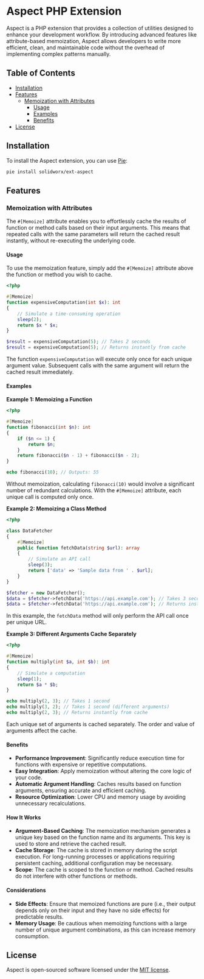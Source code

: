 # Aspect PHP Extension

Aspect is a PHP extension that provides a collection of utilities designed to enhance your development workflow. By introducing advanced features like attribute-based memoization, Aspect allows developers to write more efficient, clean, and maintainable code without the overhead of implementing complex patterns manually.

## Table of Contents

- [Installation](#installation)
- [Features](#features)
    - [Memoization with Attributes](#memoization-with-attributes)
        - [Usage](#usage)
        - [Examples](#examples)
        - [Benefits](#benefits)
- [License](#license)

## Installation

To install the Aspect extension, you can use [Pie](https://github.com/php/pie):

```bash
pie install solidworx/ext-aspect
```

## Features

### Memoization with Attributes

The `#[Memoize]` attribute enables you to effortlessly cache the results of function or method calls based on their input arguments. This means that repeated calls with the same parameters will return the cached result instantly, without re-executing the underlying code.

#### Usage

To use the memoization feature, simply add the `#[Memoize]` attribute above the function or method you wish to cache.

```php
<?php

#[Memoize]
function expensiveComputation(int $x): int
{
    // Simulate a time-consuming operation
    sleep(2);
    return $x * $x;
}

$result = expensiveComputation(5); // Takes 2 seconds
$result = expensiveComputation(5); // Returns instantly from cache
```

The function `expensiveComputation` will execute only once for each unique argument value. Subsequent calls with the same argument will return the cached result immediately.

#### Examples

**Example 1: Memoizing a Function**

```php
<?php

#[Memoize]
function fibonacci(int $n): int
{
    if ($n <= 1) {
        return $n;
    }
    return fibonacci($n - 1) + fibonacci($n - 2);
}

echo fibonacci(10); // Outputs: 55
```

Without memoization, calculating `fibonacci(10)` would involve a significant number of redundant calculations. With the `#[Memoize]` attribute, each unique call is computed only once.

**Example 2: Memoizing a Class Method**

```php
<?php

class DataFetcher
{
    #[Memoize]
    public function fetchData(string $url): array
    {
        // Simulate an API call
        sleep(3);
        return ['data' => 'Sample data from ' . $url];
    }
}

$fetcher = new DataFetcher();
$data = $fetcher->fetchData('https://api.example.com'); // Takes 3 seconds
$data = $fetcher->fetchData('https://api.example.com'); // Returns instantly from cache
```

In this example, the `fetchData` method will only perform the API call once per unique URL.

**Example 3: Different Arguments Cache Separately**

```php
<?php

#[Memoize]
function multiply(int $a, int $b): int
{
    // Simulate a computation
    sleep(1);
    return $a * $b;
}

echo multiply(2, 3); // Takes 1 second
echo multiply(3, 2); // Takes 1 second (different arguments)
echo multiply(2, 3); // Returns instantly from cache
```

Each unique set of arguments is cached separately. The order and value of arguments affect the cache.

#### Benefits

- **Performance Improvement**: Significantly reduce execution time for functions with expensive or repetitive computations.
- **Easy Integration**: Apply memoization without altering the core logic of your code.
- **Automatic Argument Handling**: Caches results based on function arguments, ensuring accurate and efficient caching.
- **Resource Optimization**: Lower CPU and memory usage by avoiding unnecessary recalculations.

#### How It Works

- **Argument-Based Caching**: The memoization mechanism generates a unique key based on the function name and its arguments. This key is used to store and retrieve the cached result.
- **Cache Storage**: The cache is stored in memory during the script execution. For long-running processes or applications requiring persistent caching, additional configuration may be necessary.
- **Scope**: The cache is scoped to the function or method. Cached results do not interfere with other functions or methods.

#### Considerations

- **Side Effects**: Ensure that memoized functions are pure (i.e., their output depends only on their input and they have no side effects) for predictable results.
- **Memory Usage**: Be cautious when memoizing functions with a large number of unique argument combinations, as this can increase memory consumption.

## License

Aspect is open-sourced software licensed under the [MIT license](LICENSE).
